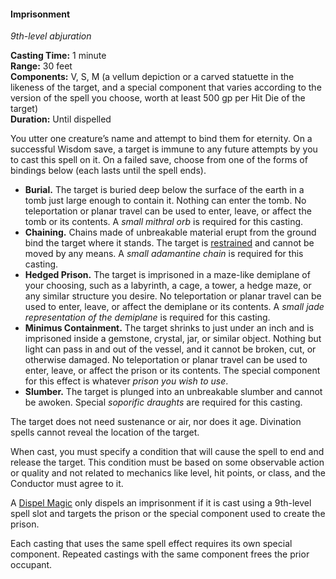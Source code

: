 #### Imprisonment
<!-- TODO Check and tag this spell -->
<!-- markdownlint-disable-next-line no-emphasis-as-heading -->
_9th-level abjuration_

**Casting Time:** 1 minute \
**Range:** 30 feet \
**Components:** V, S, M (a vellum depiction or a carved statuette in the likeness of the target, and a special component that varies according to the version of the spell you choose, worth at least 500 gp per Hit Die of the target) \
**Duration:** Until dispelled

You utter one creature’s name and attempt to bind them for eternity.
On a successful Wisdom save, a target is immune to any future attempts by you to cast this spell on it.
On a failed save, choose from one of the forms of bindings below (each lasts until the spell ends).

- **Burial.**
  The target is buried deep below the surface of the earth in a tomb just large enough to contain it.
  Nothing can enter the tomb.
  No teleportation or planar travel can be used to enter, leave, or affect the tomb or its contents.
  A _small mithral orb_ is required for this casting.
- **Chaining.**
  Chains made of unbreakable material erupt from the ground bind the target where it stands.
  The target is [restrained](#Conditions_restrained) and cannot be moved by any means.
  A _small adamantine chain_ is required for this casting.
- **Hedged Prison.**
  The target is imprisoned in a maze-like demiplane of your choosing, such as a labyrinth, a cage, a tower, a hedge maze, or any similar structure you desire.
  No teleportation or planar travel can be used to enter, leave, or affect the demiplane or its contents.
  A _small jade representation of the demiplane_ is required for this casting.
- **Minimus Containment.**
  The target shrinks to just under an inch and is imprisoned inside a gemstone, crystal, jar, or similar object.
  Nothing but light can pass in and out of the vessel, and it cannot be broken, cut, or otherwise damaged.
  No teleportation or planar travel can be used to enter, leave, or affect the prison or its contents.
  The special component for this effect is whatever _prison you wish to use_.
- **Slumber.**
  The target is plunged into an unbreakable slumber and cannot be awoken.
  Special _soporific draughts_ are required for this casting.

The target does not need sustenance or air, nor does it age.
Divination spells cannot reveal the location of the target.

When cast, you must specify a condition that will cause the spell to end and release the target.
This condition must be based on some observable action or quality and not related to mechanics like level, hit points, or class, and the Conductor must agree to it.

A [Dispel Magic](#Dispel_Magic_dispel_magic) only dispels an imprisonment if it is cast using a 9th-level spell slot and targets the prison or the special component used to create the prison.

Each casting that uses the same spell effect requires its own special component.
Repeated castings with the same component frees the prior occupant.
